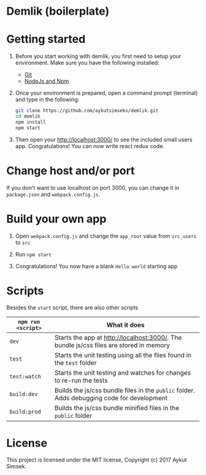 # Demlik (boilerplate)

# Getting started

1. Before you start working with demlik, you first need to setup your environment. Make sure you have the following installed:
    * [Git](https://git-scm.com/downloads)
    * [NodeJs and Npm](https://nodejs.org/en/download/current/)

2. Once your environment is prepared, open a command prompt (terminal) and type in the following:

    ```sh
    git clone https://github.com/aykutsimseks/demlik.git
    cd demlik
    npm install
    npm start
    ```

3. Then open your [http://localhost:3000/](http://localhost:3000/) to see the included small users app.
Congratulations! You can now write react redux code.

# Change host and/or port

If you don't want to use localhost on port 3000, you can change it in `package.json` and `webpack.config.js`.


# Build your own app

1. Open `webpack.config.js` and change the `app_root` value from `src_users` to `src`

2. Run `npm start`

3. Congratulations! You now have a blank `Hello world` starting app


# Scripts

Besides the `start` script, there are also other scripts

|`npm run <script>`|What it does|
|------------------|------------|
|`dev`|Starts the app at [http://localhost:3000/](http://localhost:3000/). The bundle js/css files are stored in memory|
|`test`|Starts the unit testing using all the files found in the `test` folder|
|`test:watch`| Starts the unit testing and watches for changes to re-run the tests|
|`build:dev`|Builds the js/css bundle files in the `public` folder. Adds debugging code for development|
|`build:prod`|Builds the js/css bundle minified files in the `public` folder|


# License

This project is licensed under the MIT license, Copyright (c) 2017 Aykut Simsek.

